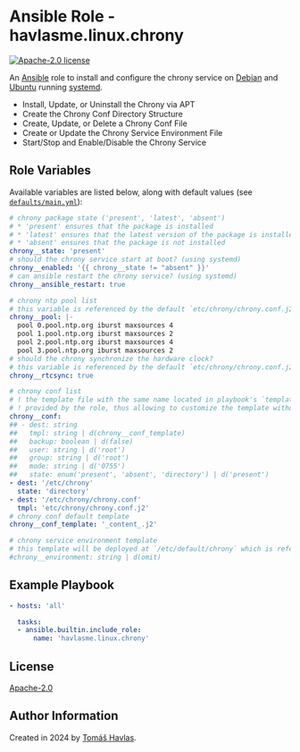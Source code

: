 Ansible Role - havlasme.linux.chrony
====================================

[![Apache-2.0 license][license-image]][license-link]

An [Ansible](https://www.ansible.com/) role to install and configure the chrony service on [Debian](https://www.debian.org/) and [Ubuntu](https://ubuntu.com/) running [systemd](https://systemd.io/).

- Install, Update, or Uninstall the Chrony via APT
- Create the Chrony Conf Directory Structure
- Create, Update, or Delete a Chrony Conf File
- Create or Update the Chrony Service Environment File
- Start/Stop and Enable/Disable the Chrony Service

Role Variables
--------------

Available variables are listed below, along with default values (see [`defaults/main.yml`](defaults/main.yml)):

```yaml
# chrony package state ('present', 'latest', 'absent')
# * 'present' ensures that the package is installed
# * 'latest' ensures that the latest version of the package is installed
# * 'absent' ensures that the package is not installed
chrony__state: 'present'
# should the chrony service start at boot? (using systemd)
chrony__enabled: '{{ chrony__state != "absent" }}'
# can ansible restart the chrony service? (using systemd)
chrony__ansible_restart: true

# chrony ntp pool list
# this variable is referenced by the default `etc/chrony/chrony.conf.j2` template
chrony__pool: |-
  pool 0.pool.ntp.org iburst maxsources 4
  pool 1.pool.ntp.org iburst maxsources 2
  pool 2.pool.ntp.org iburst maxsources 4
  pool 3.pool.ntp.org iburst maxsources 2
# should the chrony synchronize the hardware clock?
# this variable is referenced by the default `etc/chrony/chrony.conf.j2` template
chrony__rtcsync: true

# chrony conf list
# ! the template file with the same name located in playbook's `templates` directory will override the template file
# ! provided by the role, thus allowing to customize the template without the need to set the variable in the playbook
chrony__conf:
## - dest: string
##   tmpl: string | d(chrony__conf_template)
##   backup: boolean | d(false)
##   user: string | d('root')
##   group: string | d('root')
##   mode: string | d('0755')
##   state: enum('present', 'absent', 'directory') | d('present')
- dest: '/etc/chrony'
  state: 'directory'
- dest: '/etc/chrony/chrony.conf'
  tmpl: 'etc/chrony/chrony.conf.j2'
# chrony conf default template
chrony__conf_template: '_content_.j2'

# chrony service environment template
# this template will be deployed at `/etc/default/chrony` which is referenced by the systemd service
#chrony__environment: string | d(omit)
```

Example Playbook
----------------

```yaml
- hosts: 'all'

  tasks:
  - ansible.builtin.include_role:
      name: 'havlasme.linux.chrony'
```

License
-------

[Apache-2.0][license-link]

Author Information
------------------

Created in 2024 by [Tomáš Havlas](https://havlas.me/).


[license-image]: https://img.shields.io/badge/license-Apache2.0-blue.svg?style=flat-square
[license-link]: ../../LICENSE
